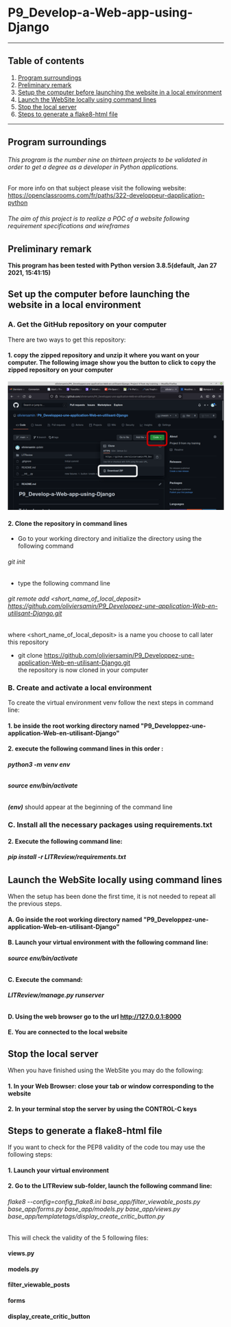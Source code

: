# P9_Develop-a-Web-app-using-Django

***
## Table of contents
1. [Program surroundings](#program-surroundings)
2. [Preliminary remark](#preliminary-remark)
3. [Setup the computer before launching the website in a local environment](#setup-the-computer-before-launching-the-website-in-a-local-environment)
4. [Launch the WebSite locally  using command lines](#launch-the-WebSite-locally-using-command-lines)
5. [Stop the local server](#stop-the-local-server)
6. [Steps to generate a flake8-html file](#steps-to-generate-a-flake8-html-file)
***


## Program surroundings

###### This program is the number nine on thirteen projects to be validated in order to get a degree as a developer in Python applications.  

For more info on that subject please visit the following website:  
https://openclassrooms.com/fr/paths/322-developpeur-dapplication-python
  

###### The aim of this project is to realize a POC of a website following requirement specifications and wireframes

## Preliminary remark
**This program has been tested with Python version 3.8.5(default, Jan 27 2021, 15:41:15)**     


## Set up the computer before launching the website in a local environment

### A. Get the GitHub repository on your computer
There are two ways to get this repository:
#### 1. copy the zipped repository and unzip it where you want on your computer. The following image show you the button to click to copy the zipped repository on your computer  
![how to download the repository](https://github.com/oliviersamin/P9_Developpez-une-application-Web-en-utilisant-Django/blob/main/GitHub-get-repository.png)
#### 2. Clone the repository in command lines
* Go to your working directory and initialize the directory using the following command   
###### git init
* type the following command line     
###### git remote add <short_name_of_local_deposit> https://github.com/oliviersamin/P9_Developpez-une-application-Web-en-utilisant-Django.git    
where <short_name_of_local_deposit> is a name you choose to call later this repository
* git clone https://github.com/oliviersamin/P9_Developpez-une-application-Web-en-utilisant-Django.git      
the repository is now cloned in your computer

### B. Create and activate a local environment
To create the virtual environment venv follow the next steps in command line:   
#### 1. be inside the root working directory named "P9_Developpez-une-application-Web-en-utilisant-Django"   
#### 2. execute the following command lines in this order :      
###### **python3 -m venv env**  
###### **source env/bin/activate**

***(env)*** should appear at the beginning of the command line   

### C. Install all the necessary packages using requirements.txt  
#### 2. Execute the following command line: 
###### **pip install -r LITReview/requirements.txt**


## Launch the WebSite locally  using command lines
When the setup has been done the first time, it is not needed to repeat all the previous steps.   
#### A. Go inside the root working directory named "P9_Developpez-une-application-Web-en-utilisant-Django"
#### B. Launch your virtual environment with the following command line:
###### **source env/bin/activate**   
#### C. Execute the command:
###### **LITReview/manage.py runserver**    
#### D. Using the web browser go to the url **http://127.0.0.1:8000**    
#### E. You are connected to the local website    

## Stop the local server
When you have finished using the WebSite you may do the following:
#### 1. In your Web Browser: close your tab or window corresponding to the website
#### 2. In your terminal stop the server by using the CONTROL-C keys
   
## Steps to generate a flake8-html file    
If you want to check for the PEP8 validity of the code tou may use the following steps:    
#### 1. Launch your virtual environment  
#### 2. Go to the LITReview sub-folder, launch the following command line:   
###### flake8 --config=config_flake8.ini base_app/filter_viewable_posts.py base_app/forms.py base_app/models.py base_app/views.py base_app/templatetags/display_create_critic_button.py
This will check the validity of the 5 following files:
#### views.py
#### models.py
#### filter_viewable_posts
#### forms
#### display_create_critic_button
